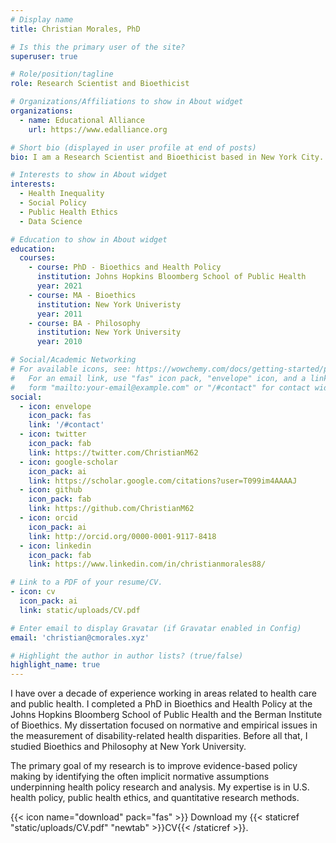 ```yaml
---
# Display name
title: Christian Morales, PhD

# Is this the primary user of the site?
superuser: true

# Role/position/tagline
role: Research Scientist and Bioethicist

# Organizations/Affiliations to show in About widget
organizations:
  - name: Educational Alliance
    url: https://www.edalliance.org

# Short bio (displayed in user profile at end of posts)
bio: I am a Research Scientist and Bioethicist based in New York City.

# Interests to show in About widget
interests:
  - Health Inequality
  - Social Policy
  - Public Health Ethics
  - Data Science

# Education to show in About widget
education:
  courses:
    - course: PhD - Bioethics and Health Policy
      institution: Johns Hopkins Bloomberg School of Public Health
      year: 2021
    - course: MA - Bioethics
      institution: New York Univeristy
      year: 2011
    - course: BA - Philosophy
      institution: New York University
      year: 2010

# Social/Academic Networking
# For available icons, see: https://wowchemy.com/docs/getting-started/page-builder/#icons
#   For an email link, use "fas" icon pack, "envelope" icon, and a link in the
#   form "mailto:your-email@example.com" or "/#contact" for contact widget.
social:
  - icon: envelope
    icon_pack: fas
    link: '/#contact'
  - icon: twitter
    icon_pack: fab
    link: https://twitter.com/ChristianM62
  - icon: google-scholar
    icon_pack: ai
    link: https://scholar.google.com/citations?user=T099im4AAAAJ
  - icon: github
    icon_pack: fab
    link: https://github.com/ChristianM62
  - icon: orcid
    icon_pack: ai
    link: http://orcid.org/0000-0001-9117-8418
  - icon: linkedin
    icon_pack: fab
    link: https://www.linkedin.com/in/christianmorales88/

# Link to a PDF of your resume/CV.
- icon: cv
  icon_pack: ai
  link: static/uploads/CV.pdf

# Enter email to display Gravatar (if Gravatar enabled in Config)
email: 'christian@cmorales.xyz'

# Highlight the author in author lists? (true/false)
highlight_name: true
---
```


I have over a decade of experience working in areas related to health care and public health. I completed a PhD in Bioethics and Health Policy at the Johns Hopkins Bloomberg School of Public Health and the Berman Institute of Bioethics. My dissertation focused on normative and empirical issues in the measurement of disability-related health disparities. Before all that, I studied Bioethics and Philosophy at New York University.

The primary goal of my research is to improve evidence-based policy making by identifying the often implicit normative assumptions underpinning health policy research and analysis. My expertise is in U.S. health policy, public health ethics, and quantitative research methods.

{{< icon name="download" pack="fas" >}} Download my {{< staticref "static/uploads/CV.pdf" "newtab" >}}CV{{< /staticref >}}.
